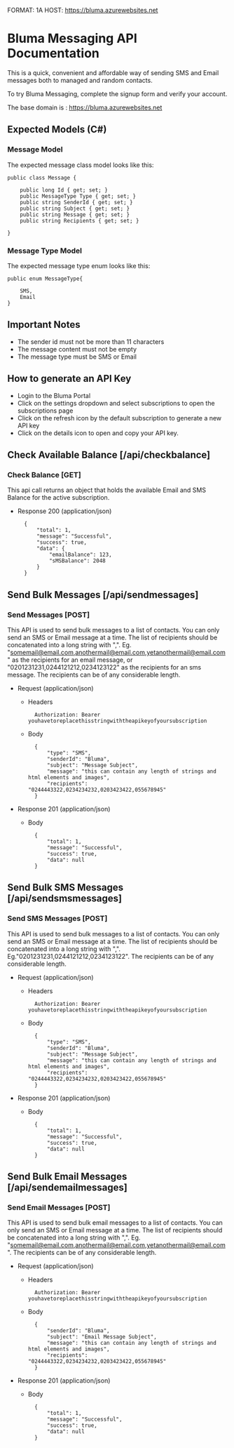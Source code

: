 FORMAT: 1A
HOST: https://bluma.azurewebsites.net

# Bluma Messaging API Documentation

This is a quick, convenient and affordable way of sending SMS and Email messages both to managed and random contacts.

To try Bluma Messaging, complete the signup form and verify your account.

The base domain is : https://bluma.azurewebsites.net

## Expected Models (C#)
### Message Model
The expected message class model looks like this:
    
    public class Message {
    
        public long Id { get; set; }
        public MessageType Type { get; set; }
        public string SenderId { get; set; }
        public string Subject { get; set; }
        public string Message { get; set; }
        public string Recipients { get; set; }
        
    }

### Message Type Model
The expected message type enum looks like this:

    public enum MessageType{
    
        SMS,
        Email
    }

## Important Notes
* The sender id must not be more than 11 characters
* The message content must not be empty
* The message type must be SMS or Email

## How to generate an API Key
* Login  to the Bluma Portal
* Click on the settings dropdown and select subscriptions to open the subscriptions page
* Click on the refresh icon by the default subscription to generate a new API key
* Click on the details icon to open and copy your API key.


## Check Available Balance [/api/checkbalance]
### Check Balance [GET]
This api call returns an object that holds the available Email and SMS Balance for the active subscription.
+ Response 200 (application/json)

        {
            "total": 1,
            "message": "Successful",
            "success": true,
            "data": {
                "emailBalance": 123,
                "sMSBalance": 2048
            }
        }

## Send Bulk Messages [/api/sendmessages]

### Send Messages [POST]

This API is used to send bulk messages to a list of contacts. You can only send an SMS or Email message at a time.
The list of recipients should be concatenated into a long string with ",". Eg. "somemail@email.com,anothermail@email.com,yetanothermail@email.com" as the recipients for an email message, or "0201231231,0244121212,0234123122" as the recipients for an sms message.
The recipients can be of any considerable length.

+ Request (application/json)

    + Headers
        
            Authorization: Bearer youhavetoreplacethisstringwiththeapikeyofyoursubscription
        
    + Body
    
            {
                "type": "SMS",
                "senderId": "Bluma", 
                "subject": "Message Subject",
                "message": "this can contain any length of strings and  html elements and images",
                "recipients": "0244443322,0234234232,0203423422,055678945"
            }

+ Response 201 (application/json)
    
    + Body

            {
                "total": 1,
                "message": "Successful",
                "success": true,
                "data": null
            }
            
## Send Bulk SMS Messages [/api/sendsmsmessages]

### Send SMS Messages [POST]

This API is used to send bulk messages to a list of contacts. You can only send an SMS or Email message at a time.
The list of recipients should be concatenated into a long string with ",". Eg."0201231231,0244121212,0234123122".
The recipients can be of any considerable length.

+ Request (application/json)

    + Headers
        
            Authorization: Bearer youhavetoreplacethisstringwiththeapikeyofyoursubscription
        
    + Body
    
            {
                "type": "SMS",
                "senderId": "Bluma", 
                "subject": "Message Subject",
                "message": "this can contain any length of strings and  html elements and images",
                "recipients": "0244443322,0234234232,0203423422,055678945"
            }

+ Response 201 (application/json)
    
    + Body

            {
                "total": 1,
                "message": "Successful",
                "success": true,
                "data": null
            }
            
## Send Bulk Email Messages [/api/sendemailmessages]

### Send Email Messages [POST]

This API is used to send bulk email messages to a list of contacts. You can only send an SMS or Email message at a time.
The list of recipients should be concatenated into a long string with ",". Eg. "somemail@email.com,anothermail@email.com,yetanothermail@email.com".
The recipients can be of any considerable length.

+ Request (application/json)

    + Headers
        
            Authorization: Bearer youhavetoreplacethisstringwiththeapikeyofyoursubscription
        
    + Body
    
            {
                "senderId": "Bluma", 
                "subject": "Email Message Subject",
                "message": "this can contain any length of strings and  html elements and images",
                "recipients": "0244443322,0234234232,0203423422,055678945"
            }

+ Response 201 (application/json)
    
    + Body

            {
                "total": 1,
                "message": "Successful",
                "success": true,
                "data": null
            }
